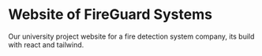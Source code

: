# Website of FireGuard Systems

Our university project website for a fire detection system company, its build with react and tailwind.
